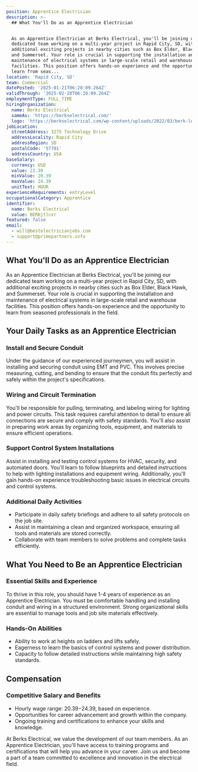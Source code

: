 ```yaml
---
position: Apprentice Electrician
description: >-
  ## What You'll Do as an Apprentice Electrician


  As an Apprentice Electrician at Berks Electrical, you'll be joining our
  dedicated team working on a multi-year project in Rapid City, SD, with
  additional exciting projects in nearby cities such as Box Elder, Black Hawk,
  and Summerset. Your role is crucial in supporting the installation and
  maintenance of electrical systems in large-scale retail and warehouse
  facilities. This position offers hands-on experience and the opportunity to
  learn from seas...
location: 'Rapid City, SD'
team: Commercial
datePosted: '2025-01-21T06:28:09.264Z'
validThrough: '2025-02-20T06:28:09.264Z'
employmentType: FULL_TIME
hiringOrganization:
  name: Berks Electrical
  sameAs: 'https://berkselectrical.com/'
  logo: 'https://berkselectrical.com/wp-content/uploads/2022/03/berk-logo.jpg'
jobLocation:
  streetAddress: 3275 Technology Drive
  addressLocality: Rapid City
  addressRegion: SD
  postalCode: '57701'
  addressCountry: USA
baseSalary:
  currency: USD
  value: 22.39
  minValue: 20.39
  maxValue: 24.39
  unitText: HOUR
experienceRequirements: entryLevel
occupationalCategory: Apprentice
identifier:
  name: Berks Electrical
  value: BERKjtlcxr
featured: false
email:
  - will@bestelectricianjobs.com
  - support@primepartners.info
---
```




## What You'll Do as an Apprentice Electrician

As an Apprentice Electrician at Berks Electrical, you'll be joining our dedicated team working on a multi-year project in Rapid City, SD, with additional exciting projects in nearby cities such as Box Elder, Black Hawk, and Summerset. Your role is crucial in supporting the installation and maintenance of electrical systems in large-scale retail and warehouse facilities. This position offers hands-on experience and the opportunity to learn from seasoned professionals in the field.

## Your Daily Tasks as an Apprentice Electrician

### Install and Secure Conduit

Under the guidance of our experienced journeymen, you will assist in installing and securing conduit using EMT and PVC. This involves precise measuring, cutting, and bending to ensure that the conduit fits perfectly and safely within the project's specifications.

### Wiring and Circuit Termination

You'll be responsible for pulling, terminating, and labeling wiring for lighting and power circuits. This task requires careful attention to detail to ensure all connections are secure and comply with safety standards. You'll also assist in preparing work areas by organizing tools, equipment, and materials to ensure efficient operations.

### Support Control System Installations

Assist in installing and testing control systems for HVAC, security, and automated doors. You'll learn to follow blueprints and detailed instructions to help with lighting installations and equipment wiring. Additionally, you'll gain hands-on experience troubleshooting basic issues in electrical circuits and control systems.

### Additional Daily Activities

- Participate in daily safety briefings and adhere to all safety protocols on the job site.
- Assist in maintaining a clean and organized workspace, ensuring all tools and materials are stored correctly.
- Collaborate with team members to solve problems and complete tasks efficiently.

## What You Need to Be an Apprentice Electrician

### Essential Skills and Experience

To thrive in this role, you should have 1-4 years of experience as an Apprentice Electrician. You must be comfortable handling and installing conduit and wiring in a structured environment. Strong organizational skills are essential to manage tools and job site materials effectively.

### Hands-On Abilities

- Ability to work at heights on ladders and lifts safely.
- Eagerness to learn the basics of control systems and power distribution.
- Capacity to follow detailed instructions while maintaining high safety standards.

## Compensation

### Competitive Salary and Benefits

- Hourly wage range: $20.39-$24.39, based on experience.
- Opportunities for career advancement and growth within the company.
- Ongoing training and certifications to enhance your skills and knowledge.

At Berks Electrical, we value the development of our team members. As an Apprentice Electrician, you'll have access to training programs and certifications that will help you advance in your career. Join us and become a part of a team committed to excellence and innovation in the electrical field.